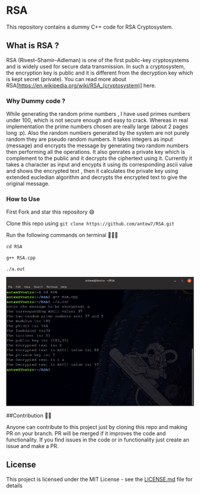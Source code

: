 # RSA

This repository contains a dummy C++ code for RSA Cryptosystem.

## What is RSA ?

RSA (Rivest–Shamir–Adleman) is one of the first public-key cryptosystems and is widely used for secure data transmission. In such a cryptosystem, the encryption key is public and it is different from the decryption key which is kept secret (private).
You can read more about RSA[https://en.wikipedia.org/wiki/RSA_(cryptosystem)] here.

### Why Dummy code ?

While generating the random prime numbers , I have used primes numbers under 100, which is not secure enough and easy to crack. Whereas in real implementation the prime numbers chosen are really large (about 2 pages long :p). Also the random numbers generated by the system are not purely random they are pseudo random numbers. It takes integers as input (message) and encrypts the message by generating two random numbers then performing all the operations. It also genrates a private key which is complement to the public and it decrypts the ciphertext using it.
Currently it takes a character as input and encypts it using its corresponding ascii value and shows the encrypted text , then it calculates the private key using extended eucledian algorithm and decrypts the encrypted text to give the original message.



### How to Use

First Fork and star this repository 😅

Clone this repo using 
`git clone https://github.com/antew7/RSA.git`


Run the following commands on terminal 👨🏻‍💻

```
cd RSA
```
```
g++ RSA.cpp
```
```
./a.out
```
![Sample](image.png)


##Contribution 🖖🏻

Anyone can contribute to this project just by cloning this repo and making PR on your branch.
PR will be merged if it improves the code and functionality.
If you find issues in the code or in functionality just create an issue and make a PR.



## License

This project is licensed under the MIT License - see the [LICENSE.md](LICENSE.md) file for details

